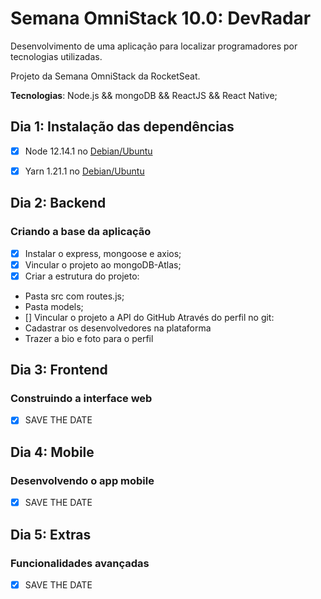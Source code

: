 # Semana OmniStack 10.0: DevRadar 
Desenvolvimento de uma aplicação para localizar programadores por tecnologias utilizadas.

Projeto da Semana OmniStack da RocketSeat. 

**Tecnologias**: Node.js && mongoDB && ReactJS && React Native;

## Dia 1: Instalação das dependências

- [x] Node 12.14.1 no [Debian/Ubuntu](https://github.com/nodesource/distributions#installation-instructions)

- [x] Yarn 1.21.1 no [Debian/Ubuntu](https://yarnpkg.com/lang/en/docs/install/#debian-stable)
 
## Dia 2: Backend 
### Criando a base da aplicação

- [x] Instalar o express, mongoose e axios;
- [x] Vincular o projeto ao mongoDB-Atlas;
- [x] Criar a estrutura do projeto:
- Pasta src com routes.js;
- Pasta models; 
- [] Vincular o projeto a API do GitHub
Através do perfil no git:
 - Cadastrar os desenvolvedores na plataforma
 - Trazer a bio e foto para o perfil

## Dia 3: Frontend
### Construindo a interface web
- [x] SAVE THE DATE

## Dia 4: Mobile
### Desenvolvendo o app mobile
- [x] SAVE THE DATE

## Dia 5: Extras
### Funcionalidades avançadas
- [x] SAVE THE DATE
